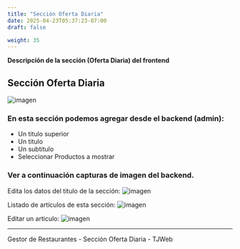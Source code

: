 ```yaml
---
title: "Sección Oferta Diaria"
date: 2025-04-23T05:37:23-07:00
draft: false

weight: 35
---
```


**Descripción de la sección (Oferta Diaria) del frontend**
## Sección Oferta Diaria
![imagen](/proyectos/foodpark/ofertaDiaria_opt.png)

### En esta sección podemos agregar desde el **backend** (admin):

- Un titulo superior
- Un titulo 
- Un subtitulo
- Seleccionar Productos a mostrar 
### Ver a continuación capturas de imagen del **backend**.

Edita los datos del titulo de la sección:
![imagen](/proyectos/foodpark/ofertaDiaria_editar_opt.png)

Listado de artículos de esta sección:
![imagen](/proyectos/foodpark/ofertaDiaria_lista_opt.png)

Editar un articulo:
![imagen](/proyectos/foodpark/ofertaDiaria_editarLista_opt.png)

***
Gestor de Restaurantes - Sección Oferta Diaria - TJWeb
